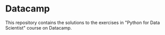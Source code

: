# Datacamp
This repository contains the solutions to the exercises in "Python for Data Scientist" course on Datacamp.
